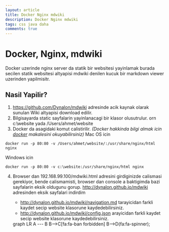 ```yaml
---
layout: article
title: Docker Nginx mdwiki
description: Docker Nginx mdwiki
tags: css java daha
comments: true
---
```

# Docker, Nginx, mdwiki
Docker uzerinde nginx server da statik bir websitesi yayinlamak
burada secilen statik websitesi altyapisi mdwiki denilen kucuk bir markdown viewer uzerinden yapilmisitr.
## Nasil Yapilir?
1. https://github.com/Dynalon/mdwiki adresinde acik kaynak olarak sunulan Wiki altyapisi download edilir.
2. Bilgisayarda static sayfalarin yayinlanacagi bir klasor olusutrulur. orn c:\website yada /Users/ahmet/website
3. Docker da asagidaki komut calistirilir.
_(Docker hakkinda bilgi almak icin [docker](http://www.filehoo.com) makalesini okuyabilirsiniz)_
Mac  OS icin
```beanshell
docker run -p 80:80 -v /Users/ahmet/website/:/usr/share/nginx/html nginx
```
Windows icin
```beanshell
docker run -p 80:80 -v c:\website:/usr/share/nginx/html nginx
```
4. Browser dan 192.168.99.100/mdwiki.html adresini girdiginizde calismasi gerekiyor,
bende calismamisti, browser dan console a baktigimda bazi sayfalarin eksik oldugunu gorup.
http://dynalon.github.io/mdwiki adresinden eksik sayfalari indirdim
   - http://dynalon.github.io/mdwiki/navigation.md tarayicidan farkli kaydet secip website klasorune kaydedebilirsiniz.
   - http://dynalon.github.io/mdwiki/config.json arayicidan farkli kaydet secip website klasorune kaydedebilirsiniz.

   <div class="mermaid">
   graph LR
       A --- B
       B-->C[fa:fa-ban forbidden]
       B-->D(fa:fa-spinner);
   </div>
